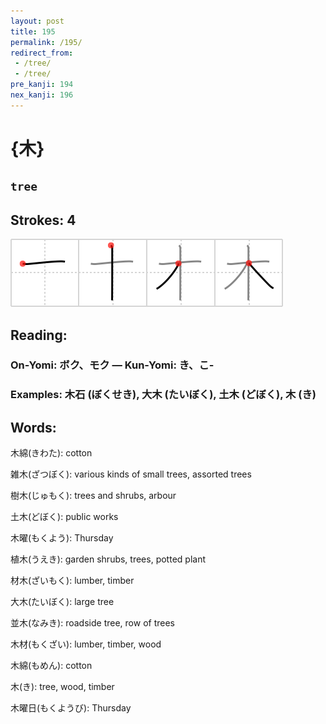 ```yaml
---
layout: post
title: 195
permalink: /195/
redirect_from:
 - /tree/
 - /tree/
pre_kanji: 194
nex_kanji: 196
---
```


# {木}

## `tree`

## Strokes: 4

<div class="stroke"><img src="../images/E69CA8.png" /></div>

## Reading:

### On-Yomi: ボク、モク &mdash; Kun-Yomi: き、こ-

### Examples: 木石 (ぼくせき), 大木 (たいぼく), 土木 (どぼく), 木 (き)

## Words:

木綿(きわた): cotton

雑木(ざつぼく): various kinds of small trees, assorted trees

樹木(じゅもく): trees and shrubs, arbour

土木(どぼく): public works

木曜(もくよう): Thursday

植木(うえき): garden shrubs, trees, potted plant

材木(ざいもく): lumber, timber

大木(たいぼく): large tree

並木(なみき): roadside tree, row of trees

木材(もくざい): lumber, timber, wood

木綿(もめん): cotton

木(き): tree, wood, timber

木曜日(もくようび): Thursday
